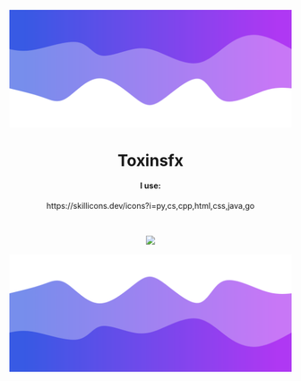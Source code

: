 ![Header](./header.png)

<h1 align="center">Toxinsfx</h1>
<a href="https://github.com/toxinsfx"></a>

<h4 align="center">I use: </h5>
<p align="center">
          https://skillicons.dev/icons?i=py,cs,cpp,html,css,java,go
</p>

<br>

<p align="center">
  <img src="https://github-readme-stats.vercel.app/api/?username=toxinsfx&title_color=674fc9&text_color=9f9f9f&show_icons=true&bg_color=00000000&hide_border=true&icon_color=674fc9&hide_title=true&count_private=true" />
</p>

![Footer](./footer.png)
